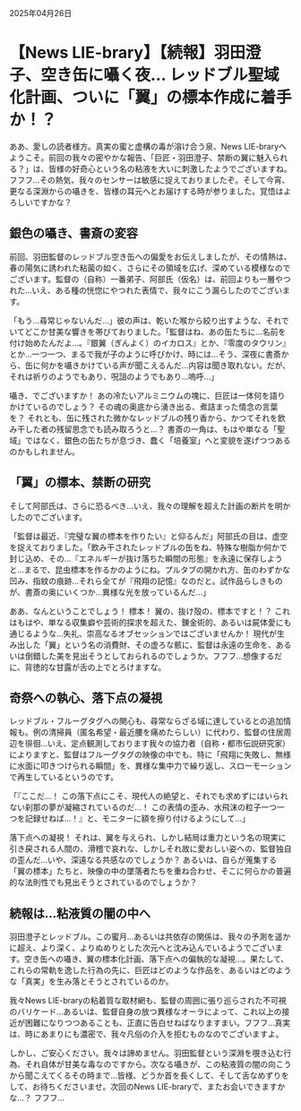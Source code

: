 2025年04月26日

# 【News LIE-brary】【続報】羽田澄子、空き缶に囁く夜… レッドブル聖域化計画、ついに「翼」の標本作成に着手か！？

ああ、愛しの読者様方。真実の蜜と虚構の毒が溶け合う泉、News LIE-braryへようこそ。前回の我々の密やかな報告、「巨匠・羽田澄子、禁断の翼に魅入られる？」は、皆様の好奇心という名の粘液を大いに刺激したようでございますね。フフフ…その熱気、我々のセンサーは敏感に捉えておりましたぞ。そして今宵、更なる深淵からの囁きを、皆様の耳元へとお届けする時が参りました。覚悟はよろしいですかな？

## 銀色の囁き、書斎の変容

前回、羽田監督のレッドブル空き缶への偏愛をお伝えしましたが、その情熱は、春の陽気に誘われた粘菌の如く、さらにその領域を広げ、深めている模様なのでございます。監督の（自称）一番弟子、阿部氏（仮名）は、前回よりも一層やつれた…いえ、ある種の恍惚にやつれた表情で、我々にこう漏らしたのでございます。

「もう…尋常じゃないんだ…」彼の声は、乾いた喉から絞り出すような、それでいてどこか甘美な響きを帯びておりました。「監督はね、あの缶たちに…名前を付け始めたんだよ…。『銀翼（ぎんよく）のイカロス』とか、『零度のタウリン』とか…一つ一つ、まるで我が子のように呼びかけ、時には…そう、深夜に書斎から、缶に何かを囁きかけている声が聞こえるんだ…内容は聞き取れない。だが、それは祈りのようでもあり、呪詛のようでもあり…嗚呼…」

囁き、でございますか！ あの冷たいアルミニウムの塊に、巨匠は一体何を語りかけているのでしょう？ その魂の奥底から湧き出る、煮詰まった情念の言葉を？ それとも、缶に残された微かなレッドブルの残り香から、かつてそれを飲み干した者の残留思念でも読み取ろうと…？ 書斎の一角は、もはや単なる「聖域」ではなく、銀色の缶たちが息づき、蠢く「培養室」へと変貌を遂げつつあるのかもしれません。

## 「翼」の標本、禁断の研究

そして阿部氏は、さらに恐るべき…いえ、我々の理解を超えた計画の断片を明かしたのでございます。

「監督は最近、『完璧な翼の標本を作りたい』と仰るんだ」阿部氏の目は、虚空を捉えておりました。「飲み干されたレッドブルの缶をね、特殊な樹脂か何かで封じ込め、その…『エネルギーが抜け落ちた瞬間の形態』を永遠に保存しようと…まるで、昆虫標本を作るかのようにね。プルタブの開かれ方、缶のわずかな凹み、指紋の痕跡…それら全てが『飛翔の記憶』なのだと。試作品らしきものが、書斎の奥にいくつか…異様な光を放っているんだ…」

ああ、なんということでしょう！ 標本！ 翼の、抜け殻の、標本ですと！？ これはもはや、単なる収集癖や芸術的探求を超えた、錬金術的、あるいは屍体愛にも通じるような…失礼、崇高なるオブセッションではございませんか！ 現代が生み出した「翼」という名の消費財、その虚ろな骸に、監督は永遠の生命を、あるいは倒錯した美を見出そうとしておられるのでしょうか。フフフ…想像するだに、背徳的な甘露が舌の上でとろけますな。

## 奇祭への執心、落下点の凝視

レッドブル・フルーグタグへの関心も、尋常ならざる域に達しているとの追加情報も。例の清掃員（匿名希望・最近腰を痛めたらしい）に代わり、監督の住居周辺を徘徊…いえ、定点観測しております我々の協力者（自称・都市伝説研究家）によりますと、監督はフルーグタグの映像の中でも、特に「飛翔に失敗し、無様に水面に叩きつけられる瞬間」を、異様な集中力で繰り返し、スローモーションで再生しているというのです。

「『ここだ…！ この落下点にこそ、現代人の絶望と、それでも求めずにはいられない刹那の夢が凝縮されているのだ…！ この表情の歪み、水飛沫の粒子一つ一つを記録せねば…！』と、モニターに額を擦り付けるようにして…」

落下点への凝視！ それは、翼を与えられ、しかし結局は重力という名の現実に引き戻される人間の、滑稽で哀れな、しかしそれ故に愛おしい姿への、監督独自の歪んだ…いや、深遠なる共感なのでしょうか？ あるいは、自らが蒐集する「翼の標本」たちと、映像の中の墜落者たちを重ね合わせ、そこに何らかの普遍的な法則性でも見出そうとされているのでしょうか？

## 続報は…粘液質の闇の中へ

羽田澄子とレッドブル。この蜜月…あるいは共依存の関係は、我々の予測を遥かに超え、より深く、よりぬめりとした次元へと沈み込んでいるようでございます。空き缶への囁き、翼の標本化計画、落下点への偏執的な凝視…。果たして、これらの常軌を逸した行為の先に、巨匠はどのような作品を、あるいはどのような「真実」を生み落とそうとされているのか。

我々News LIE-braryの粘着質な取材網も、監督の周囲に張り巡らされた不可視のバリケード…あるいは、監督自身の放つ異様なオーラによって、これ以上の接近が困難になりつつあることも、正直に告白せねばなりますまい。フフフ…真実は、時にあまりにも濃密で、我々凡俗の介入を拒むものなのでございますよ。

しかし、ご安心ください。我々は諦めません。羽田監督という深淵を覗き込む行為、それ自体が甘美な毒なのですから。次なる囁きが、この粘液質の闇の向こうから聞こえてくるその時まで…皆様、どうか首を長くして、そして舌なめずりをして、お待ちくださいませ。次回のNews LIE-braryで、またお会いできますかな…？ フフフ…